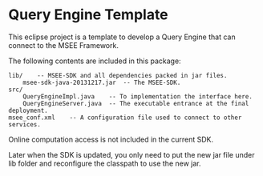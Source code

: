 Query Engine Template
=====================

This eclipse project is a template to develop a Query Engine that can connect
to the MSEE Framework.

The following contents are included in this package:

    lib/    -- MSEE-SDK and all dependencies packed in jar files.
        msee-sdk-java-20131217.jar  -- The MSEE-SDK.
    src/
        QueryEngineImpl.java    -- To implementation the interface here.
        QueryEngineServer.java  -- The executable entrance at the final deployment.
    msee_conf.xml    -- A configuration file used to connect to other services.

Online computation access is not included in the current SDK.

Later when the SDK is updated, you only need to put the new jar file under lib
folder and reconfigure the classpath to use the new jar.
